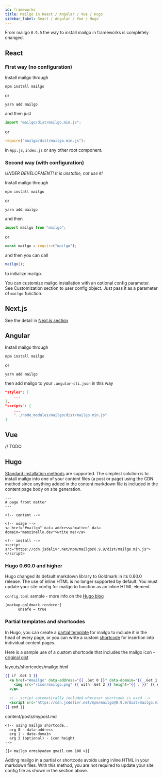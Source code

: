 ```yaml
---
id: frameworks
title: Mailgo in React / Angular / Vue / Hugo
sidebar_label: React / Angular / Vue / Hugo
---
```


From mailgo `0.9.0` the way to install mailgo in frameworks is completely changed.

## React

### First way (no configuration)

Install mailgo through

```
npm install mailgo
```

or

```
yarn add mailgo
```

and then just

```js
import "mailgo/dist/mailgo.min.js";
```

or

```js
require("mailgo/dist/mailgo.min.js");
```

in `App.js`, `index.js` or any other root component.

### Second way (with configuration)

_UNDER DEVELOPMENT! It is unstable, not use it!_

Install mailgo through

```
npm install mailgo
```

or

```
yarn add mailgo
```

and then

```js
import mailgo from "mailgo";
```

or

```js
const mailgo = require("mailgo");
```

and then you can call

```js
mailgo();
```

to initialize mailgo.

You can customize mailgo installation with an optional config parameter. See Customization section to user config object. Just pass it as a parameter of `mailgo` function.

## Next.js

See the detail in [Next.js section](/docs/nextjs-ssr)

## Angular

Install mailgo through

```
npm install mailgo
```

or

```
yarn add mailgo
```

then add mailgo to your `.angular-cli.json` in this way

```json
"styles": [
    ...
],
"scripts": [
    ...
    "../node_modules/mailgo/dist/mailgo.min.js"
]
```

## Vue

// TODO

## Hugo

[Standard installation methods](/docs/installation) are supported. The simplest solution is to install mailgo into one of your content files (a post or page) using the CDN method since anything added in the content markdown file is included in the content page body on site generation.

```
---
# page front matter
---

<!-- content -->

<!-- usage -->
<a href="#mailgo" data-address="matteo" data-domain="manzinello.dev">write me!</a>

<!-- install -->
<script src="https://cdn.jsdelivr.net/npm/mailgo@0.9.9/dist/mailgo.min.js"></script>
```

### Hugo 0.60.0 and higher

Hugo changed its default markdown library to Goldmark in its 0.60.0 release. The use of inline HTML is no longer supported by default. You must update your site config for mailgo to function as an inline HTML element.

`config.toml` sample - more info on the [Hugo blog](https://gohugo.io/news/0.60.0-relnotes/)

```
[markup.goldmark.renderer]
      unsafe = true
```

### Partial templates and shortcodes

In Hugo, you can create a [partial template](https://gohugo.io/templates/partials/) for mailgo to include it in the head of every page, or you can write a custom [shortcode](https://gohugo.io/templates/shortcode-templates/) for insertion into individual content pages.

Here is a sample use of a custom shortcode that includes the mailgo icon - [original gist](https://gist.github.com/aormsby/4a416da862e61893cf262be759fe2701)

layouts/shortcodes/mailgo.html

```handlebars
{{ if .Get 1 }}
  <a href="#mailgo" data-address="{{ .Get 0 }}" data-domain="{{ .Get 1 }}">
    <img src="/icon/mailgo.png" {{ with .Get 2 }} height="{{ . }}" {{ end }}/>
  </a>

  <!-- script automatically included wherever shortcode is used -->
  <script src="https://cdn.jsdelivr.net/npm/mailgo@0.9.9/dist/mailgo.min.js"></script>
{{ end }}
```

content/posts/mypost.md

```
<!-- using mailgo shortcode..
  arg 0 - data-address
  arg 1 - data-domain
  arg 2 (optional) - icon height
-->

{{< mailgo ormsbyadam gmail.com 100 >}}
```

Adding mailgo in a partial or shortcode avoids using inline HTML in your markdown files. With this method, you are not required to update your site config file as shown in the section above.
